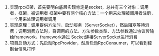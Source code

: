 1. 实现rpc框架，首先要明白底层实现肯定是socket，总共有三个对象：调用者，框架，被调用者 框架中要有两个核心方法：一个用来处理被调用者注册，一个用来处理调用者调用
2. 实现原理：调用提供方法时，启动服务（ServerSocket），然后阻塞等待消费；调用消费方法时，将调用的方法、方法参数类型、方法参数通过协议传输给framework，framework通过
Socket连接ServerSocket进行消费
3. 项目启动方式：先启动RpcProvider，然后启动RpcConsumer，可以看到控制台信息打印